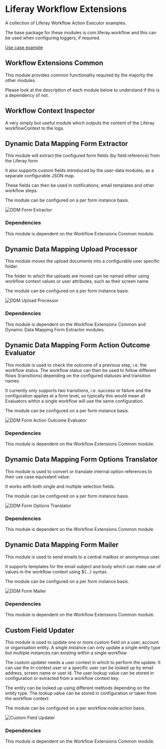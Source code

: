 # Liferay Workflow Extensions

A collection of Liferay Workflow Action Executor examples.

The base package for these modules is com.liferay.workflow and this can be used when configuring loggers, if required.

[Use case example](example/README.md)

## Workflow Extensions Common

This module provides common functionality required by the majority the other modules.

Please look at the description of each module below to understand if this is a dependency of not.

## Workflow Context Inspector

A very simply but useful module which outputs the content of the Liferay workflowContext to the logs.

## Dynamic Data Mapping Form Extractor

This module will extract the configured form fields (by field reference) from the Liferay form

It also supports custom fields introduced by the user-data modules, as a separate configurable JSON map.

These fields can then be used in notifications, email templates and other workflow steps.

The module can be configured on a per form instance basis.

![DDM Form Extractor](images/ddm-form-extractor.png)

### Dependencies

This module is dependent on the Workflow Extensions Common module.

## Dynamic Data Mapping Upload Processor

This module moves the upload documents into a configurable user specific folder.

The folder to which the uploads are moved can be named either using workflow context values or user attributes, such as
their screen name.

The module can be configured on a per form instance basis.

![DDM Upload Processor](images/ddm-form-upload-processor.png)

### Dependencies

This module is dependent on the Workflow Extensions Common and Dynamic Data Mapping Form Extractor modules.

## Dynamic Data Mapping Form Action Outcome Evaluator

This module is used to check the outcome of a previous step, i.e. the workflow status. The workflow status
can then be used to follow different flows (transitions) depending on the configured statuses and transition names.

It currently only supports two transitions, i.e. success or failure and the configuration applies at a form level,
so typically this would mean all Evaluators within a single workflow will use the same configuration.

The module can be configured on a per form instance basis.

![DDM Form Action Outcome Evaluator](images/ddm-form-action-outcome-evaluator.png)

### Dependencies

This module is dependent on the Workflow Extensions Common module.

## Dynamic Data Mapping Form Options Translator

This module is used to convert or translate internal option references to their use case equivalent value.

It works with both single and multiple selection fields.

The module can be configured on a per form instance basis.

![DDM Form Options Translator](images/ddm-form-options-translator.png)

### Dependencies

This module is dependent on the Workflow Extensions Common module.

## Dynamic Data Mapping Form Mailer

This module is used to send emails to a central mailbox or anonymous user.

It supports templates for the email subject and body which can make use of values in the workflow context using ${...}
syntax.

The module can be configured on a per form instance basis.

![DDM Form Mailer](images/ddm-form-mailer.png)

### Dependencies

This module is dependent on the Workflow Extensions Common module.

## Custom Field Updater

This module is used to update one or more custom field on a user, account or organisation entity. A single instance can only update a single entity type but multiple instances can existing within a single workflow 

The custom updater needs a user context in which to perform the update. It can use the in-context user or a specific user can be looked up by email address, screen name or user id. The user lookup value can be stored in configuration or extracted from a workflow context key.

The entity can be looked up using different methods depending on the entity type. The lookup value can be stored in configuration or taken from the workflow context

The module can be configured on a per workflow:node:action basis.

![Custom Field Updater](images/custom-field-updater.png)

### Dependencies

This module is dependent on the Workflow Extensions Common module.